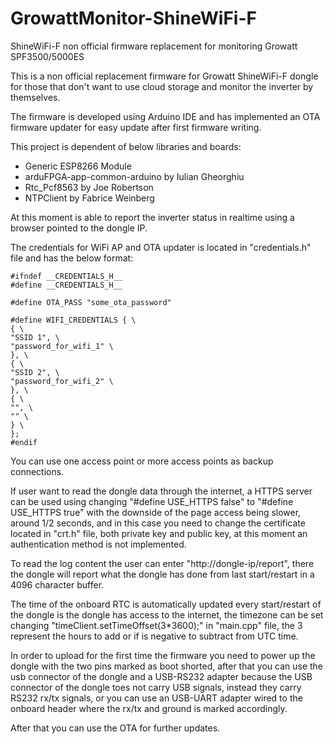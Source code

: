 # GrowattMonitor-ShineWiFi-F

 ShineWiFi-F non official firmware replacement for monitoring Growatt SPF3500/5000ES

This is a non official replacement firmware for Growatt ShineWiFi-F dongle for those that don't want to use cloud storage and monitor the inverter by themselves.

The firmware is developed using Arduino IDE and has implemented an OTA firmware updater for easy update after first firmware writing.

This project is dependent of below libraries and boards:
* Generic ESP8266 Module
* arduFPGA-app-common-arduino by Iulian Gheorghiu
* Rtc_Pcf8563 by Joe Robertson
* NTPClient by Fabrice Weinberg

At this moment is able to report the inverter status in realtime using a browser pointed to the dongle IP.

The credentials for WiFi AP and OTA updater is located in "credentials.h" file and has the below format:

```
#ifndef __CREDENTIALS_H__
#define __CREDENTIALS_H__

#define OTA_PASS "some_ota_password"

#define WIFI_CREDENTIALS { \
{ \
"SSID 1", \
"password_for_wifi_1" \
}, \
{ \
"SSID 2", \
"password_for_wifi_2" \
}, \
{ \
"", \
"" \
} \
};
#endif
```

You can use one access point or more access points as backup connections.

If user want to read the dongle data through the internet, a HTTPS server can be used using changing "#define USE_HTTPS false" to "#define USE_HTTPS true" with the downside of the page access being slower, around 1/2 seconds, and in this case you need to change the certificate located in "crt.h" file, both private key and public key, at this moment an authentication method is not implemented.

To read the log content the user can enter "http://dongle-ip/report", there the dongle will report what the dongle has done from last start/restart in a 4096 character buffer.

The time of the onboard RTC is automatically updated every start/restart of the dongle is the dongle has access to the internet, the timezone can be set changing "timeClient.setTimeOffset(3*3600);" in "main.cpp" file, the 3 represent the hours to add or if is negative to subtract from UTC time.


In order to upload for the first time the firmware you need to power up the dongle with the two pins marked as boot shorted, after that you can use the usb connector of the dongle and a USB-RS232 adapter because the USB connector of the dongle toes not carry USB signals, instead they carry RS232 rx/tx signals, or you can use an USB-UART adapter wired to the onboard header where the rx/tx and ground is marked accordingly.

After that you can use the OTA for further updates.